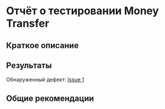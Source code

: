 # Отчёт о тестировании Money Transfer

## Краткое описание



## Результаты

Обнаруженный дефект: [Issue 1]()

## Общие рекомендации
